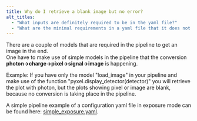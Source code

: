 ```yaml
---
title: Why do I retrieve a blank image but no error?
alt_titles:
  - "What inputs are definitely required to be in the yaml file?"
  - "What are the minimal requirements in a yaml file that it does not result in a blank image?"
---
```


There are a couple of models that are required in the pipeline to get an image in the end.  
One have to make use of simple models in the pipeline that the conversion **photon->charge->pixel->signal->image** is happening.

Example: 
If you have only the model "load_image" in your pipeline and make use of the function "pyxel.display_detector(detector)" 
you will retrieve the plot with photon, but the plots showing pixel or image are blank, because no conversion is taking place in the pipeline.

A simple pipeline example of a configuration yaml file in exposure mode can be found here: 
[simple_exposure.yaml](https://gitlab.com/esa/pyxel-data/-/blob/master/examples/exposure/simple_exposure.yaml).